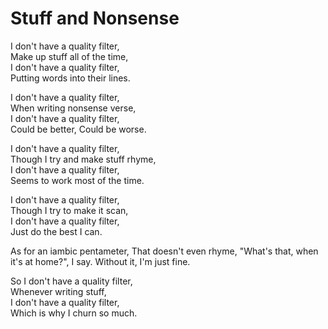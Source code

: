 # Stuff and Nonsense

I don't have a quality filter,  
Make up stuff all of the time,  
I don't have a quality filter,  
Putting words into their lines.  
  
I don't have a quality filter,  
When writing nonsense verse,  
I don't have a quality filter,  
Could be better, 
Could be worse.  
  
I don't have a quality filter,  
Though I try and make stuff rhyme,  
I don't have a quality filter,  
Seems to work most of the time.  
  
I don't have a quality filter,  
Though I try to make it scan,  
I don't have a quality filter,  
Just do the best I can.  

As for an iambic pentameter,
That doesn't even rhyme,
"What's that, when it's at home?",
I say.
Without it, I'm just fine.

So I don't have a quality filter,  
Whenever writing stuff,  
I don't have a quality filter,  
Which is why I churn so much. 
